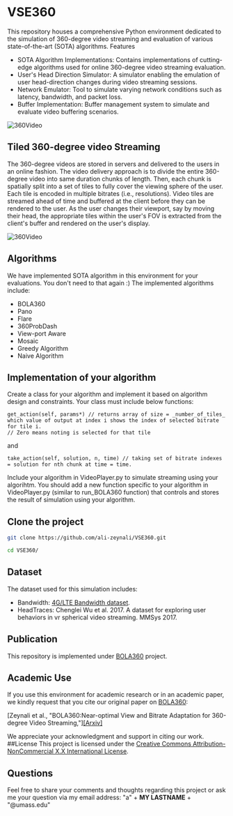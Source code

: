 # VSE360

This repository houses a comprehensive Python environment dedicated to the simulation of 360-degree video streaming and evaluation of various state-of-the-art (SOTA) algorithms. 
Features
- SOTA Algorithm Implementations: Contains implementations of cutting-edge algorithms used for online 360-degree video streaming evaluation.
- User's Head Direction Simulator: A simulator enabling the emulation of user head-direction changes during video streaming sessions.
- Network Emulator: Tool to simulate varying network conditions such as latency, bandwidth, and packet loss.
- Buffer Implementation: Buffer management system to simulate and evaluate video buffering scenarios.

![360Video](sampleFig/360_1.png)
## Tiled 360-degree video Streaming
The 360-degree videos are stored in servers and delivered to the users in an online fashion. The video delivery approach is to divide the entire 360-degree video into same duration chunks of length. Then, each chunk is spatially split into a set of tiles to fully cover the viewing sphere of the user. Each tile is encoded in multiple bitrates (i.e., resolutions). Video tiles are streamed ahead of time and buffered at the client before they can be rendered to the user. As the user changes their viewport, say by moving their head, the appropriate tiles within the user's  FOV  is extracted from the client's buffer and rendered on the user's display.

![360Video](sampleFig/360_degree_FOV.JPG)
## Algorithms
We have implemented SOTA algorithm in this environment for your evaluations. You don't need to that again :)
The implemented algorithms include:
- BOLA360
- Pano
- Flare
- 360ProbDash
- View-port Aware
- Mosaic
- Greedy Algorithm
- Naive Algorithm

## Implementation of your algorithm
Create a class for your algorithm and implement it based on algorithm design and constraints. Your class must include below functions:
``` 
get_action(self, params*) // returns array of size = _number_of_tiles_ which value of output at index i shows the index of selected bitrate for tile i.
// Zero means noting is selected for that tile
```
and
``` 
take_action(self, solution, n, time) // taking set of bitrate indexes = solution for nth chunk at time = time.
```

Include your algorithm in VideoPlayer.py to simulate streaming using your algorihtm. You should add a new function specific to your algorithm in VideoPlayer.py (similar to run_BOLA360 function) that controls and stores the result of simulation using your algorithm.


## Clone the project
```bash
git clone https://github.com/ali-zeynali/VSE360.git
```
```bash
cd VSE360/
```
## Dataset
The dataset used for this simulation includes:
- Bandwidth: [4G/LTE Bandwidth dataset](https://users.ugent.be/~jvdrhoof/dataset-4g/).
- HeadTraces: Chenglei Wu et al. 2017. A dataset for exploring user behaviors in vr spherical video streaming. MMSys 2017.

## Publication
This repository is implemented under [BOLA360](https://arxiv.org/pdf/2309.04023.pdf) project.

## Academic Use

If you use this environment for academic research or in an academic paper, we kindly request that you cite our original paper on [BOLA360](https://arxiv.org/pdf/2309.04023.pdf):

[Zeynali et al., "BOLA360:Near-optimal View and Bitrate Adaptation for 360-degree Video Streaming,"][[Arxiv]](https://arxiv.org/pdf/2309.04023.pdf)

We appreciate your acknowledgment and support in citing our work.
##License
This project is licensed under the [Creative Commons Attribution-NonCommercial X.X International License](https://creativecommons.org/licenses/by-nc/4.0/).



## Questions
Feel free to share your comments and thoughts regarding this project or ask me your question via my email address: "a" + __MY LASTNAME__ + "@umass.edu"
